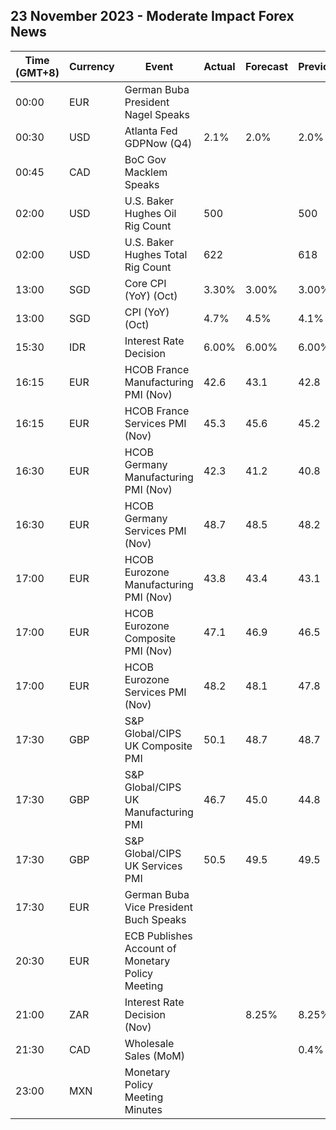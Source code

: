 ## 23 November 2023 - Moderate Impact Forex News

| Time (GMT+8) | Currency | Event | Actual | Forecast | Previous |
|------|----------|-------|--------|----------|----------|
| 00:00 | EUR | German Buba President Nagel Speaks |  |  |  |
| 00:30 | USD | Atlanta Fed GDPNow (Q4) | 2.1% | 2.0% | 2.0% |
| 00:45 | CAD | BoC Gov Macklem Speaks |  |  |  |
| 02:00 | USD | U.S. Baker Hughes Oil Rig Count | 500 |  | 500 |
| 02:00 | USD | U.S. Baker Hughes Total Rig Count | 622 |  | 618 |
| 13:00 | SGD | Core CPI (YoY) (Oct) | 3.30% | 3.00% | 3.00% |
| 13:00 | SGD | CPI (YoY) (Oct) | 4.7% | 4.5% | 4.1% |
| 15:30 | IDR | Interest Rate Decision | 6.00% | 6.00% | 6.00% |
| 16:15 | EUR | HCOB France Manufacturing PMI (Nov) | 42.6 | 43.1 | 42.8 |
| 16:15 | EUR | HCOB France Services PMI (Nov) | 45.3 | 45.6 | 45.2 |
| 16:30 | EUR | HCOB Germany Manufacturing PMI (Nov) | 42.3 | 41.2 | 40.8 |
| 16:30 | EUR | HCOB Germany Services PMI (Nov) | 48.7 | 48.5 | 48.2 |
| 17:00 | EUR | HCOB Eurozone Manufacturing PMI (Nov) | 43.8 | 43.4 | 43.1 |
| 17:00 | EUR | HCOB Eurozone Composite PMI (Nov) | 47.1 | 46.9 | 46.5 |
| 17:00 | EUR | HCOB Eurozone Services PMI (Nov) | 48.2 | 48.1 | 47.8 |
| 17:30 | GBP | S&P Global/CIPS UK Composite PMI | 50.1 | 48.7 | 48.7 |
| 17:30 | GBP | S&P Global/CIPS UK Manufacturing PMI | 46.7 | 45.0 | 44.8 |
| 17:30 | GBP | S&P Global/CIPS UK Services PMI | 50.5 | 49.5 | 49.5 |
| 17:30 | EUR | German Buba Vice President Buch Speaks |  |  |  |
| 20:30 | EUR | ECB Publishes Account of Monetary Policy Meeting |  |  |  |
| 21:00 | ZAR | Interest Rate Decision (Nov) |  | 8.25% | 8.25% |
| 21:30 | CAD | Wholesale Sales (MoM) |  |  | 0.4% |
| 23:00 | MXN | Monetary Policy Meeting Minutes |  |  |  |
